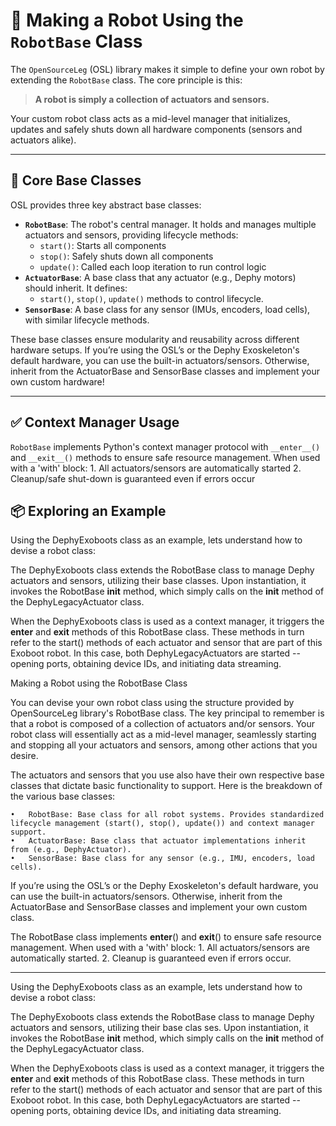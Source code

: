 # 🦿 Making a Robot Using the `RobotBase` Class

The `OpenSourceLeg` (OSL) library makes it simple to define your own robot by extending the `RobotBase` class. The core principle is this:

> **A robot is simply a collection of actuators and sensors.**

Your custom robot class acts as a mid-level manager that initializes, updates and safely shuts down all hardware components (sensors and actuators alike).

---

## 🧱 Core Base Classes

OSL provides three key abstract base classes:

- **`RobotBase`**: The robot's central manager. It holds and manages multiple actuators and sensors, providing lifecycle methods:
  - `start()`: Starts all components
  - `stop()`: Safely shuts down all components
  - `update()`: Called each loop iteration to run control logic
- **`ActuatorBase`**: A base class that any actuator (e.g., Dephy motors) should inherit. It defines:
  - `start()`, `stop()`, `update()` methods to control lifecycle.
- **`SensorBase`**: A base class for any sensor (IMUs, encoders, load cells), with similar lifecycle methods.

These base classes ensure modularity and reusability across different hardware setups. If you’re using the OSL’s or the Dephy Exoskeleton's default hardware, you can use the built-in actuators/sensors. Otherwise, inherit from the ActuatorBase and SensorBase classes and implement your own custom hardware!

---

## ✅ Context Manager Usage

`RobotBase` implements Python's context manager protocol with `__enter__()` and `__exit__()` methods to ensure safe resource management. When used with a 'with' block:
	1.	All actuators/sensors are automatically started
	2.	Cleanup/safe shut-down is guaranteed even if errors occur


## 📦 Exploring an Example
Using the DephyExoboots class as an example, lets understand how to devise a robot class:

The DephyExoboots class extends the RobotBase class to manage Dephy actuators and sensors, utilizing their base classes. Upon instantiation, it invokes the RobotBase __init__ method, which simply calls on the __init__ method of the DephyLegacyActuator class. 

When the DephyExoboots class is used as a context manager, it triggers the __enter__ and __exit__ methods of this RobotBase class. These methods in turn refer to the start() methods of each actuator and sensor that are part of this Exoboot robot. In this case, both DephyLegacyActuators are started -- opening ports, obtaining device IDs, and initiating data streaming.































Making a Robot using the RobotBase Class

You can devise your own robot class using the structure provided by OpenSourceLeg library's RobotBase class. The key principal to remember is that a robot is composed of a collection of actuators and/or sensors. Your robot class will essentially act as a mid-level manager, seamlessly starting and stopping all your actuators and sensors, among other actions that you desire.

The actuators and sensors that you use also have their own respective base classes that dictate basic functionality to support. Here is the breakdown of the various base classes:

    •	RobotBase: Base class for all robot systems. Provides standardized lifecycle management (start(), stop(), update()) and context manager support.
    •	ActuatorBase: Base class that actuator implementations inherit from (e.g., DephyActuator).
    •	SensorBase: Base class for any sensor (e.g., IMU, encoders, load cells).

If you’re using the OSL’s or the Dephy Exoskeleton's default hardware, you can use the built-in actuators/sensors. Otherwise, inherit from the ActuatorBase and SensorBase classes and implement your own custom class.

The RobotBase class implements __enter__() and __exit__() to ensure safe resource management. When used with a 'with' block:
	1.	All actuators/sensors are automatically started.
	2.	Cleanup is guaranteed even if errors occur.

____________________________

Using the DephyExoboots class as an example, lets understand how to devise a robot class:

The DephyExoboots class extends the RobotBase class to manage Dephy actuators and sensors, utilizing their base clas ses. Upon instantiation, it invokes the RobotBase __init__ method, which simply calls on the __init__ method of the DephyLegacyActuator class. 

When the DephyExoboots class is used as a context manager, it triggers the __enter__ and __exit__ methods of this RobotBase class. These methods in turn refer to the start() methods of each actuator and sensor that are part of this Exoboot robot. In this case, both DephyLegacyActuators are started -- opening ports, obtaining device IDs, and initiating data streaming.



    
                